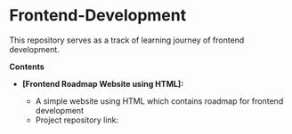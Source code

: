 # Frontend-Development

This repository serves as a track of learning journey of frontend development.

**Contents**

* **[Frontend Roadmap Website using HTML]:**

    * A simple website using HTML which contains roadmap for frontend development
    * Project repository link: 
    

